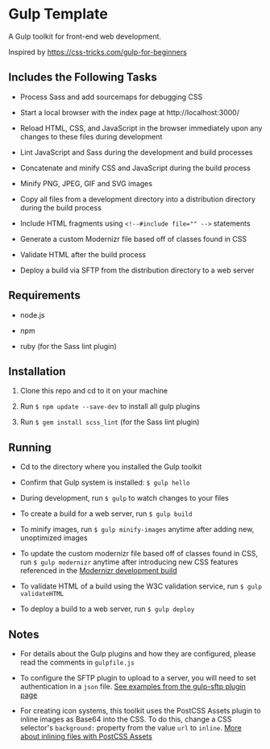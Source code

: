# Gulp Template

A Gulp toolkit for front-end web development.

Inspired by https://css-tricks.com/gulp-for-beginners

## Includes the Following Tasks

* Process Sass and add sourcemaps for debugging CSS

* Start a local browser with the index page at http://localhost:3000/

* Reload HTML, CSS, and JavaScript in the browser immediately upon any changes to these files during development

* Lint JavaScript and Sass during the development and build processes

* Concatenate and minify CSS and JavaScript during the build process

* Minify PNG, JPEG, GIF and SVG images

* Copy all files from a development directory into a distribution directory during the build process

* Include HTML fragments using `<!--#include file="" -->` statements

* Generate a custom Modernizr file based off of classes found in CSS

* Validate HTML after the build process

* Deploy a build via SFTP from the distribution directory to a web server

## Requirements

* node.js

* npm

* ruby (for the Sass lint plugin)

## Installation

1. Clone this repo and cd to it on your machine

2. Run `$ npm update --save-dev` to install all gulp plugins

3. Run `$ gem install scss_lint` (for the Sass lint plugin)

## Running

* Cd to the directory where you installed the Gulp toolkit

* Confirm that Gulp system is installed: `$ gulp hello`

* During development, run `$ gulp` to watch changes to your files

* To create a build for a web server, run `$ gulp build`

* To minify images, run `$ gulp minify-images` anytime after adding new, unoptimized images

* To update the custom modernizr file based off of classes found in CSS, run `$ gulp modernizr` anytime after introducing new CSS features referenced in the [Modernizr development build](https://modernizr.com)

* To validate HTML of a build using the W3C validation service, run `$ gulp validateHTML`

* To deploy a build to a web server, run `$ gulp deploy`

## Notes

* For details about the Gulp plugins and how they are configured, please read the comments in `gulpfile.js`

* To configure the SFTP plugin to upload to a server, you will need to set authentication in a `json` file. [See examples from the gulp-sftp plugin page](https://www.npmjs.com/package/gulp-sftp/#authentication)

* For creating icon systems, this toolkit uses the PostCSS Assets plugin to inline images as Base64 into the CSS. To do this, change a CSS selector's `background:` property from the value `url` to `inline`. [More about inlining files with PostCSS Assets](https://github.com/assetsjs/postcss-assets#inlining-files)
